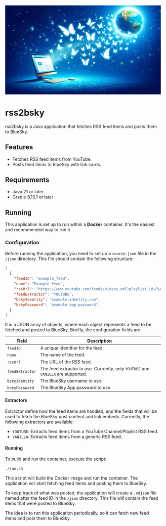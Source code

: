 ![img.png](img.png)

# rss2bsky

rss2bsky is a Java application that fetches RSS feed items and posts them to BlueSky.

## Features

- Fetches RSS feed items from YouTube.
- Posts feed items to BlueSky with link cards.

## Requirements

- Java 21 or later
- Gradle 8.10.1 or later

## Running

This application is set up to run within a **Docker** container. It's the easiest
and recommended way to run it.

### Configuration

Before running the application, you need to set up a `source.json` file in the `/json` directory.
This file should contain the following structure:

```json
[
  {
    "feedId": "example_feed",
    "name": "Example Feed",
    "rssUrl": "https://www.youtube.com/feeds/videos.xml?playlist_id=PLAYLIST_ID",
    "feedExtractor": "YOUTUBE",
    "bskyIdentity": "example.identity.com",
    "bskyPassword": "example-app-password"
  }
]
```

It is a JSON array of objects, where each object represents a feed to be fetched and posted to BlueSky. 
Briefly, the configuration fields are:

| Field          | Description                                                                       |
|----------------|-----------------------------------------------------------------------------------|
| `feedId`       | A unique identifier for the feed.                                                 |
| `name`         | The name of the feed.                                                             |
| `rssUrl`       | The URL of the RSS feed.                                                          |
| `feedExtractor`| The feed extractor to use. Currently, only `YOUTUBE` and `VANILLA` are supported. |
| `bskyIdentity` | The BlueSky username to use.                                                      |
| `bskyPassword` | The BlueSky App password to use.                                                  |

#### Extractors

Extractor define how the feed items are handled, and the fields that will be used to fetch the BlueSky post
content and link embeds. Currently, the following extractors are available:

- `YOUTUBE`: Extracts feed items from a YouTube Channel/Playlist RSS feed.
- `VANILLA`: Extracts feed items from a generic RSS feed.

#### Running

To build and run the container, execute the script:

```bash
./run.sh
```

This script will build the Docker image and run the container. The application will start fetching feed items
and posting them to BlueSky.

To keep track of what was posted, the application will create a `.ndjson` file named after the feed ID in the `/json`
directory. This file will contain the feed items that were posted to BlueSky.

The idea is to run this application periodically, so it can fetch new feed items and post them to BlueSky.